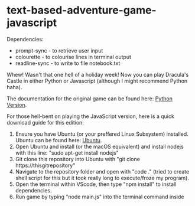 # text-based-adventure-game-javascript
Dependencies: 
- prompt-sync - to retrieve user input
- colourette - to colourise lines in terminal output
- readline-sync - to write to file notebook.txt 

Whew! Wasn't that one hell of a holiday week! Now you can play Dracula's Castle in either Python or Javascript (although I might recommend Python haha).

The documentation for the original game can be found here: [Python Version](https://github.com/CallanVass/Text-Based-Adventure-Game).

For those hell-bent on playing the JavaScript version, here is a quick download guide for this edition:
1. Ensure you have Ubuntu (or your preffered Linux Subsystem) installed. Ubuntu can be found here: [Ubuntu](https://learn.microsoft.com/en-us/windows/wsl/install).
2. Open Ubuntu and install (or the macOS equivalent) and install nodejs with this line: "sudo apt-get install nodejs"
3. Git clone this repository into Ubuntu with "git clone https://thisgitrepository"
4. Navigate to the repository folder and open with "code ." (tried to create shell script for this but it took really long to execute/froze my program).
5. Open the terminal within VScode, then type "npm install" to install dependencies.
6. Run game by typing "node main.js" into the terminal command inside 
